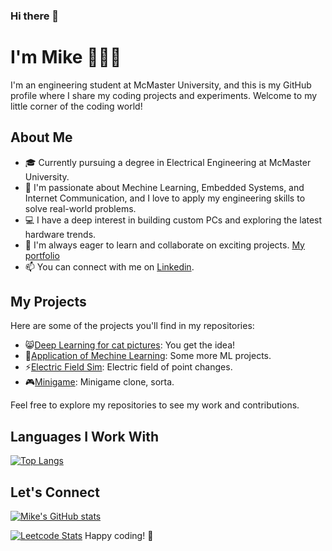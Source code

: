 ### Hi there 👋

# I'm Mike 🧙‍♂️✨

I'm an engineering student at McMaster University, and this is my GitHub profile where I share my coding projects and experiments. Welcome to my little corner of the coding world!

## About Me
- 🎓 Currently pursuing a degree in Electrical Engineering at McMaster University.
- 🌱 I'm passionate about Mechine Learning, Embedded Systems, and Internet Communication, and I love to apply my engineering skills to solve real-world problems.
- 💻 I have a deep interest in building custom PCs and exploring the latest hardware trends.
- 💼 I'm always eager to learn and collaborate on exciting projects. [My portfolio](https://fistfulofyen.github.io/my_portfolio/)
- 📫 You can connect with me on [Linkedin](https://www.linkedin.com/in/yumingzhang1999?original_referer=https%3A%2F%2Fgithub.com%2F).

## My Projects
Here are some of the projects you'll find in my repositories:

- 😸[Deep Learning for cat pictures](https://github.com/fistfulofyen/Deep_Learning_For_Cat_Pictures.git): You get the idea!
- 🧰[Application of Mechine Learning](https://github.com/fistfulofyen/Applications_of_Machine_Learning): Some more ML projects.
- ⚡[Electric Field Sim](https://github.com/fistfulofyen/Electric_field_of_point_changes): Electric field of point changes.
- 🎮[Minigame](https://github.com/fistfulofyen/MiniGames.git): Minigame clone, sorta.

Feel free to explore my repositories to see my work and contributions.

## Languages I Work With
[![Top Langs](https://github-readme-stats.vercel.app/api/top-langs/?username=fistfulofyen&size_weight=0.25&count_weight=0.75&langs_count=8&hide=jupyter%20notebook,makefile&layout=compact)](https://github.com/anuraghazra/github-readme-stats)

## Let's Connect
[![Mike's GitHub stats](https://github-readme-stats.vercel.app/api?username=fistfulofyen\&rank_icon=github)](https://github.com/anuraghazra/github-readme-stats)

[![Leetcode Stats](https://leetcard.jacoblin.cool/fistfulofyen)](https://leetcode.com/fistfulofyen)
Happy coding! 🚀
